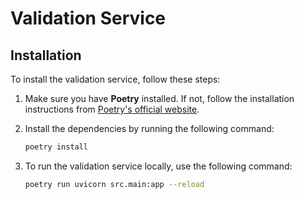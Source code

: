 # Validation Service

## Installation

To install the validation service, follow these steps:

1. Make sure you have **Poetry** installed. If not, follow the installation instructions from [Poetry's official website](https://python-poetry.org/docs/#installation).

2. Install the dependencies by running the following command:

   ```bash
   poetry install

2. To run the validation service locally, use the following command:

   ```bash
   poetry run uvicorn src.main:app --reload